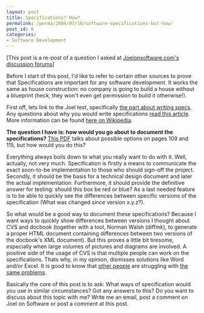```yaml
---
layout: post
title: Specifications? How?
permalink: /perma/2004/07/10/software-specifications-but-how/
post_id: 6
categories: 
- Software Development
---
```


[This post is a re-post of a question I asked at [Joelonsoftware.com's discussion forums](http://discuss.fogcreek.com/joelonsoftware/default.asp?cmd=show&ixPost=161422&ixReplies=0)]

Before I start of this post, I'd like to refer to certain other sources to
prove that Specifications are important for any software development. It works
the same as house construction: no company is going to build a house without a
blueprint (heck, they won't even get permission to build it otherwise!).

First off, lets link to the Joel test, specifically [the part about writing
specs](http://purpleslurple.net/ps.php?theurl=http://www.joelonsoftware.com/articles/fog0000000043.html#purp119).
Any questions about why you would write specifications [read this
article](http://www.joelonsoftware.com/articles/fog0000000036.html). More
information can be found <a
href="http://en.wikipedia.org/wiki/Requirements_gathering">here on
Wikipedia</a>.

**The question I have is: how would you go about to document the
specifications?** [This
PDF](http://www.stc-online.org/cd-rom/1999/slides/MethWrit.pdf) talks about
possible options on pages 109 and 115, but how would you do this?

Everything always boils down to what you really want to do with it. Well,
actually, not very much. Specification is firstly a means to communicate the
exact soon-to-be implementation to those who should sign-off the project.
Secondly, it should be the basis for a technical design document and later the
actual implementation. Furthermore, it should provide the definitive answer for
testing: should this box be red or blue? As a last needed feature is to be able
to quickly see the differences between specific versions of the specification
(What was changed since version x.y.z?).

So what would be a good way to document these specifications? Because I want
ways to quickly show differences between versions I thought about CVS and
docbook (together with a tool, Norman Walsh (diffmk), to generate a proper HTML
document containing differences between two versions of the docbook's XML
document). But this proves a little bit tiresome, especially when large volumes
of pictures and diagrams are involved. A positive side of the usage of CVS is
that multiple people can work on the specifications. Thats why, in my opinion,
dismisses solutions like Word and/or Excel. It is good to know that [other
people](http://purpleslurple.net/ps.php?theurl=http://www.mojofat.com/tutorial/step6.html#purp106)
are struggling with [the same
problems](http://discuss.fogcreek.com/joelonsoftware/default.asp?cmd=show&ixPost=81284&ixReplies=21).

Basically the core of this post is to ask: What ways of specification would you
use in similar circumstances? Got any answers to this? Do you want to discuss
about this topic with me? Write me an email, post a comment on Joel on Software
or post a comment at this post.
